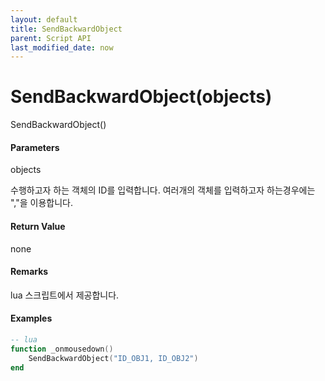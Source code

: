 ```yaml
---
layout: default
title: SendBackwardObject
parent: Script API
last_modified_date: now
---
```

# SendBackwardObject\(objects\)

SendBackwardObject\(\)

#### Parameters

objects

수행하고자 하는 객체의 ID를 입력합니다. 여러개의 객체를 입력하고자 하는경우에는 ","을 이용합니다.

#### Return Value

none

#### Remarks

lua 스크립트에서 제공합니다.

#### Examples



```lua
-- lua
function _onmousedown()
    SendBackwardObject("ID_OBJ1, ID_OBJ2")
end
```








